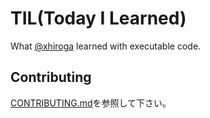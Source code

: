 # TIL(Today I Learned)

What [@xhiroga](https://twitter.com/xhiroga) learned with executable code.

## Contributing

[CONTRIBUTING.md](./CONTRIBUTING.md)を参照して下さい。
